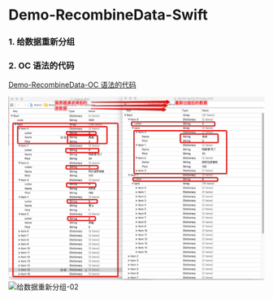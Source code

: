 # Demo-RecombineData-Swift

### 1. 给数据重新分组
### 2. OC 语法的代码
[Demo-RecombineData-OC 语法的代码](https://github.com/DehaoChen/Demo-RecombineData-OC)
<br /> 

![给数据重新分组](images/Snip20160808_23.png)
![给数据重新分组-02](images/Snip20160808_26.png)
